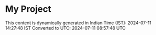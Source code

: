# My Project

This content is dynamically generated in Indian Time (IST): 2024-07-11 14:27:48 IST
Converted to UTC: 2024-07-11 08:57:48 UTC
